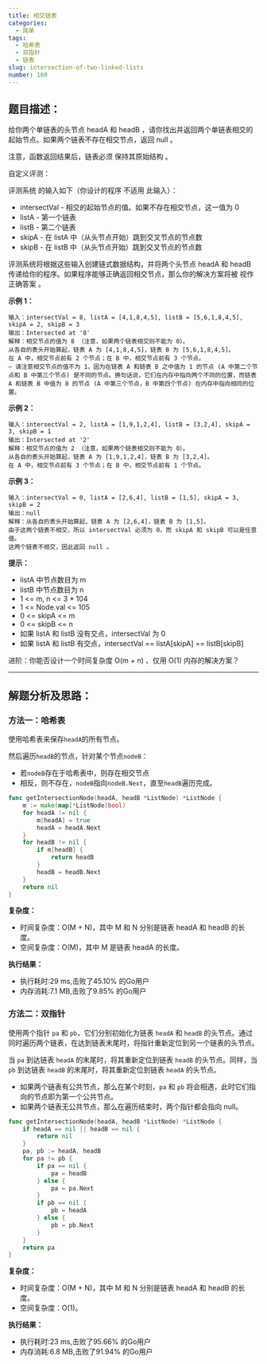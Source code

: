 ```yaml
---
title: 相交链表
categories:
  - 简单
tags:
  - 哈希表
  - 双指针
  - 链表
slug: intersection-of-two-linked-lists
number: 160
---
```


## 题目描述：

给你两个单链表的头节点 headA 和 headB ，请你找出并返回两个单链表相交的起始节点。如果两个链表不存在相交节点，返回 null 。

注意，函数返回结果后，链表必须 保持其原始结构 。

自定义评测：

评测系统 的输入如下（你设计的程序 不适用 此输入）：

- intersectVal - 相交的起始节点的值。如果不存在相交节点，这一值为 0
- listA - 第一个链表
- listB - 第二个链表
- skipA - 在 listA 中（从头节点开始）跳到交叉节点的节点数
- skipB - 在 listB 中（从头节点开始）跳到交叉节点的节点数 

评测系统将根据这些输入创建链式数据结构，并将两个头节点 headA 和 headB 传递给你的程序。如果程序能够正确返回相交节点，那么你的解决方案将被 视作正确答案 。

**示例 1：**
```
输入：intersectVal = 8, listA = [4,1,8,4,5], listB = [5,6,1,8,4,5], skipA = 2, skipB = 3
输出：Intersected at '8'
解释：相交节点的值为 8 （注意，如果两个链表相交则不能为 0）。
从各自的表头开始算起，链表 A 为 [4,1,8,4,5]，链表 B 为 [5,6,1,8,4,5]。
在 A 中，相交节点前有 2 个节点；在 B 中，相交节点前有 3 个节点。
— 请注意相交节点的值不为 1，因为在链表 A 和链表 B 之中值为 1 的节点 (A 中第二个节点和 B 中第三个节点) 是不同的节点。换句话说，它们在内存中指向两个不同的位置，而链表 A 和链表 B 中值为 8 的节点 (A 中第三个节点，B 中第四个节点) 在内存中指向相同的位置。
```

**示例 2：**
```
输入：intersectVal = 2, listA = [1,9,1,2,4], listB = [3,2,4], skipA = 3, skipB = 1
输出：Intersected at '2'
解释：相交节点的值为 2 （注意，如果两个链表相交则不能为 0）。
从各自的表头开始算起，链表 A 为 [1,9,1,2,4]，链表 B 为 [3,2,4]。
在 A 中，相交节点前有 3 个节点；在 B 中，相交节点前有 1 个节点。
```

**示例 3：**
```
输入：intersectVal = 0, listA = [2,6,4], listB = [1,5], skipA = 3, skipB = 2
输出：null
解释：从各自的表头开始算起，链表 A 为 [2,6,4]，链表 B 为 [1,5]。
由于这两个链表不相交，所以 intersectVal 必须为 0，而 skipA 和 skipB 可以是任意值。
这两个链表不相交，因此返回 null 。
```

**提示：**
- listA 中节点数目为 m
- listB 中节点数目为 n
- 1 <= m, n <= 3 * 104
- 1 <= Node.val <= 105
- 0 <= skipA <= m
- 0 <= skipB <= n
- 如果 listA 和 listB 没有交点，intersectVal 为 0
- 如果 listA 和 listB 有交点，intersectVal == listA[skipA] == listB[skipB]

进阶：你能否设计一个时间复杂度 O(m + n) 、仅用 O(1) 内存的解决方案？

---
## 解题分析及思路：

### 方法一：哈希表

使用哈希表来保存`headA`的所有节点。

然后遍历`headB`的节点，针对某个节点`nodeB`：

- 若`nodeB`存在于哈希表中，则存在相交节点
- 相反，则不存在，`nodeB`指向`nodeB.Next`，直至`headB`遍历完成。

```go
func getIntersectionNode(headA, headB *ListNode) *ListNode {
	m := make(map[*ListNode]bool)
	for headA != nil {
		m[headA] = true
		headA = headA.Next
	}
	for headB != nil {
		if m[headB] {
			return headB
		}
		headB = headB.Next
	}
	return nil
}
```

**复杂度：**

- 时间复杂度：O(M + N)，其中 M 和 N 分别是链表 headA 和 headB 的长度。
- 空间复杂度：O(M)，其中 M 是链表 headA 的长度。

**执行结果：**

- 执行耗时:29 ms,击败了45.10% 的Go用户
- 内存消耗:7.1 MB,击败了9.85% 的Go用户

### 方法二：双指针

使用两个指针 `pa` 和 `pb`，它们分别初始化为链表 `headA` 和 `headB` 的头节点。通过同时遍历两个链表，在达到链表末尾时，将指针重新定位到另一个链表的头节点。

当 `pa` 到达链表 `headA` 的末尾时，将其重新定位到链表 `headB` 的头节点。同样，当 `pb` 到达链表 `headB` 的末尾时，将其重新定位到链表 `headA` 的头节点。

- 如果两个链表有公共节点，那么在某个时刻，`pa` 和 `pb` 将会相遇，此时它们指向的节点即为第一个公共节点。
- 如果两个链表无公共节点，那么在遍历结束时，两个指针都会指向 null。

```go
func getIntersectionNode(headA, headB *ListNode) *ListNode {
	if headA == nil || headB == nil {
		return nil
	}
	pa, pb := headA, headB
	for pa != pb {
		if pa == nil {
			pa = headB
		} else {
			pa = pa.Next
		}
		if pb == nil {
			pb = headA
		} else {
			pb = pb.Next
		}
	}
	return pa
}
```

**复杂度：**

- 时间复杂度：O(M + N)，其中 M 和 N 分别是链表 headA 和 headB 的长度。
- 空间复杂度：O(1)。

**执行结果：**

- 执行耗时:23 ms,击败了95.66% 的Go用户
- 内存消耗:6.8 MB,击败了91.94% 的Go用户
